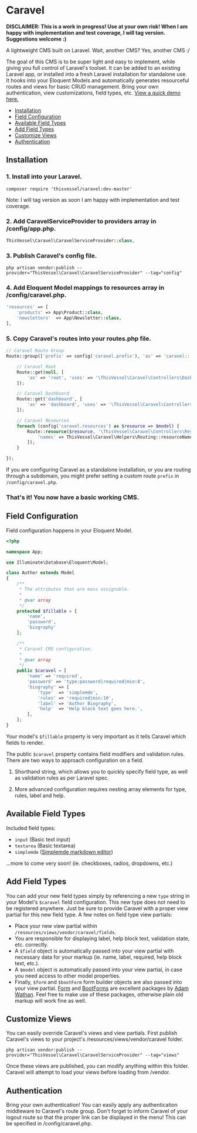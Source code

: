 # Caravel

**DISCLAIMER: This is a work in progress! Use at your own risk! When I am happy with implementation and test coverage, I will tag version. Suggestions welcome :)**

A lightweight CMS built on Laravel.  Wait, another CMS?  Yes, another CMS :/

The goal of this CMS is to be super light and easy to implement, while giving you full control of Laravel's toolset.  It can be added to an existing Laravel app, or installed into a fresh Laravel installation for standalone use.  It hooks into your Eloquent Models and automatically generates resourceful routes and views for basic CRUD management.  Bring your own authentication, view customizations, field types, etc.  [View a quick demo here.](http://recordit.co/hxPb7nh3RD)

- [Installation](#installation)
- [Field Configuration](#field-configuration)
- [Available Field Types](#available-field-types)
- [Add Field Types](#add-field-types)
- [Customize Views](#customize-views)
- [Authentication](#authentication)

## Installation

### 1. Install into your Laravel.
```
composer require 'thisvessel/caravel:dev-master'
```
Note: I will tag version as soon I am happy with implementation and test coverage.

### 2. Add CaravelServiceProvider to providers array in /config/app.php.
```php
ThisVessel\Caravel\CaravelServiceProvider::class,
```

### 3. Publish Caravel's config file.
```
php artisan vendor:publish --provider="ThisVessel\Caravel\CaravelServiceProvider" --tag="config"
```

### 4. Add Eloquent Model mappings to resources array in /config/caravel.php.
```php
'resources' => [
    'products' => App\Product::class,
    'newsletters'  => App\Newsletter::class,
],
```

### 5. Copy Caravel's routes into your routes.php file.
```php
// Caravel Route Group
Route::group(['prefix' => config('caravel.prefix'), 'as' => 'caravel::'], function () {

    // Caravel Root
    Route::get(null, [
        'as' => 'root', 'uses' => '\ThisVessel\Caravel\Controllers\DashboardController@redirect'
    ]);

    // Caravel Dashboard
    Route::get('dashboard', [
        'as' => 'dashboard', 'uses' => '\ThisVessel\Caravel\Controllers\DashboardController@index'
    ]);

    // Caravel Resources
    foreach (config('caravel.resources') as $resource => $model) {
        Route::resource($resource, '\ThisVessel\Caravel\Controllers\ResourceController', [
            'names' => ThisVessel\Caravel\Helpers\Routing::resourceNamesWithoutPrefix($resource)
        ]);
    }

});
```
If you are configuring Caravel as a standalone installation, or you are routing through a subdomain, you might prefer setting a custom route `prefix` in `/config/caravel.php`.

### That's it!  You now have a basic working CMS.

## Field Configuration

Field configuration happens in your Eloquent Model.

```php
<?php

namespace App;

use Illuminate\Database\Eloquent\Model;

class Author extends Model
{
    /**
     * The attributes that are mass assignable.
     *
     * @var array
     */
    protected $fillable = [
        'name',
        'password',
        'biography'
    ];

    /**
     * Caravel CMS configuration.
     *
     * @var array
     */
    public $caravel = [
        'name' => 'required',
        'password' => 'type:password|required|min:8',
        'biography' => [
            'type'  => 'simplemde',
            'rules' => 'required|min:10',
            'label' => 'Author Biography',
            'help'  => 'Help block text goes here.',
        ],
    ];
}
```

Your model's `$fillable` property is very important as it tells Caravel which fields to render.

The public `$caravel` property contains field modifiers and validation rules.  There are two ways to approach configuration on a field.

1. Shorthand string, which allows you to quickly specify field type, as well as validation rules as per Laravel spec.

2. More advanced configuration requires nesting array elements for type, rules, label and help.

## Available Field Types

Included field types:
- `input` (Basic text input)
- `textarea` (Basic textarea)
- `simplemde` ([Simplemde markdown editor](https://github.com/NextStepWebs/simplemde-markdown-editor))

...more to come very soon! (ie. checkboxes, radios, dropdowns, etc.)

## Add Field Types

You can add your new field types simply by referencing a new `type` string in your Model's `$caravel` field configuration.  This new type does not need to be registered anywhere.  Just be sure to provide Caravel with a proper view partial for this new field type.  A few notes on field type view partials:
- Place your new view partial within `/resources/views/vendor/caravel/fields`.
- You are responsible for displaying label, help block text, validation state, etc. correctly.
- A `$field` object is automatically passed into your view partial with necessary data for your markup (ie. name, label, required, help block text, etc.).
- A `$model` object is automatically passed into your view partial, in case you need access to other model properties.
- Finally, `$form` and `$bootForm` form builder objects are also passed into your view partial.  [Form](https://github.com/adamwathan/form) and [BootForms](https://github.com/adamwathan/bootforms) are excellent packages by [Adam Wathan](https://twitter.com/adamwathan).  Feel free to make use of these packages, otherwise plain old markup will work fine as well.

## Customize Views

You can easily override Caravel's views and view partials.  First publish Caravel's views to your project's /resources/views/vendor/caravel folder.
```
php artisan vendor:publish --provider="ThisVessel\Caravel\CaravelServiceProvider" --tag="views"
```
Once these views are published, you can modify anything within this folder.  Caravel will attempt to load your views before loading from /vendor.

## Authentication

Bring your own authentication!  You can easily apply any authentication middleware to Caravel's route group.  Don't forget to inform Caravel of your logout route so that the proper link can be displayed in the menu!  This can be specified in /config/caravel.php.
